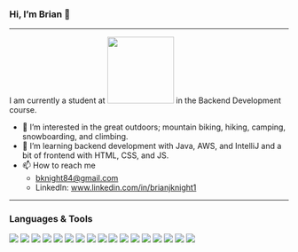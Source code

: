 ### Hi, I’m Brian 👋 

---

I am currently a student at <img src="https://user-images.githubusercontent.com/92756599/194363668-e035a8ce-e9f1-4902-8d11-74987025eb0a.png" width="120"> in the Backend Development course.

- 👀 I’m interested in the great outdoors; mountain biking, hiking, camping, snowboarding, and climbing.
- 🌱 I’m learning backend development with Java, AWS, and IntelliJ and a bit of frontend with HTML, CSS, and JS.
- 📫 How to reach me 
  - bknight84@gmail.com
  - LinkedIn: www.linkedin.com/in/brianjknight1

---

### Languages & Tools

<img src="https://img.shields.io/badge/java-%23ED8B00.svg?style=for-the-badge&logo=java&logoColor=white">  <img src="https://img.shields.io/badge/IntelliJIDEA-F71F15.svg?style=for-the-badge&logo=intellij-idea&logoColor=white">  <img src="https://img.shields.io/badge/Amazon%20DynamoDB-4053D6?style=for-the-badge&logo=Amazon%20DynamoDB&logoColor=white">  <img src="https://img.shields.io/badge/AWS-%23FF9900.svg?style=for-the-badge&logo=amazon-aws&logoColor=white">  <img src="https://img.shields.io/badge/github-%23121011.svg?style=for-the-badge&logo=github&logoColor=white">  <img src="https://img.shields.io/badge/git-%23F05033.svg?style=for-the-badge&logo=git&logoColor=white">  <img src="https://img.shields.io/badge/Visual%20Studio%20Code-0078d7.svg?style=for-the-badge&logo=visual-studio-code&logoColor=white">  <img src="https://img.shields.io/badge/Windows-0078D6?style=for-the-badge&logo=windows&logoColor=white">  <img src="https://img.shields.io/badge/Slack-4A154B?style=for-the-badge&logo=slack&logoColor=white">  <img src="https://img.shields.io/badge/PlantUML-BD1327.svg?style=for-the-badge&logo=PlantUML&logocolor=white">  <img src="https://img.shields.io/badge/HTML-13BD94.svg?style=for-the-badge&logo=HTML&logocolor=white">  <img src="https://img.shields.io/badge/CSS-E66CF2.svg?style=for-the-badge&logo=CSS&logocolor=white">  <img src="https://img.shields.io/badge/JavaScript-F79015.svg?style=for-the-badge&logo=JavaScript&logocolor=white">  <img src="https://img.shields.io/badge/Swagger%20Editor-337510.svg?style=for-the-badge&logo=SwaggerEditor&logocolor=white">  <img src="https://img.shields.io/badge/Dagger-A15944.svg?style=for-the-badge&logo=Dagger&logocolor=white">  <img src="https://img.shields.io/badge/Mockito-DCE53C.svg?style=for-the-badge&logo=Mockito&logocolor=white">  <img src="https://img.shields.io/badge/Spring%20Boot-898E56.svg?style=for-the-badge&logo=Spring%20Boot&logocolor=white">  
<!---
brianjknight/brianjknight is a ✨ special ✨ repository because its `README.md` (this file) appears on your GitHub profile.
You can click the Preview link to take a look at your changes.
--->
